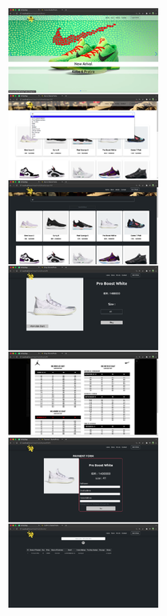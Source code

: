 <div>
  <img src="/Portfolio/Screenshot from 2022-01-09 20-28-33.png" width="300">
  <img src="/Portfolio/Screenshot from 2022-01-09 20-28-46.png" width="300">
  <img src="/Portfolio/Screenshot from 2022-01-09 20-28-56.png" width="300">
  <img src="/Portfolio/Screenshot from 2022-01-09 20-29-01.png" width="300">
  <img src="/Portfolio/Screenshot from 2022-01-09 20-29-05.png" width="300">
  <img src="/Portfolio/Screenshot from 2022-01-09 20-29-10.png" width="300">
  <img src="/Portfolio/Screenshot from 2022-01-09 20-29-38.png" width="300">

</div>
